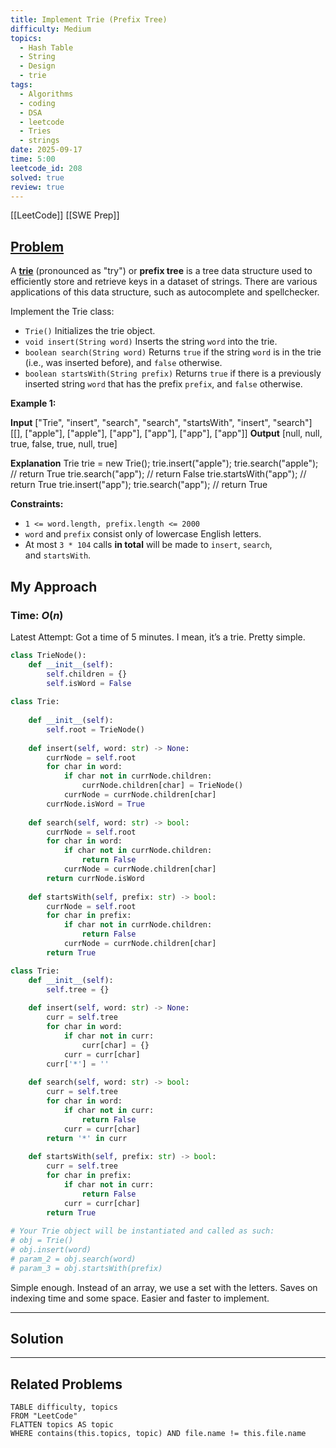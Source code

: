 ```yaml
---
title: Implement Trie (Prefix Tree)
difficulty: Medium
topics:
  - Hash Table
  - String
  - Design
  - trie
tags:
  - Algorithms
  - coding
  - DSA
  - leetcode
  - Tries
  - strings
date: 2025-09-17
time: 5:00
leetcode_id: 208
solved: true
review: true
---
```

[[LeetCode]]
[[SWE Prep]]
## [Problem](https://leetcode.com/problems/implement-trie-prefix-tree/)
A [**trie**](https://en.wikipedia.org/wiki/Trie) (pronounced as "try") or **prefix tree** is a tree data structure used to efficiently store and retrieve keys in a dataset of strings. There are various applications of this data structure, such as autocomplete and spellchecker.

Implement the Trie class:

- `Trie()` Initializes the trie object.
- `void insert(String word)` Inserts the string `word` into the trie.
- `boolean search(String word)` Returns `true` if the string `word` is in the trie (i.e., was inserted before), and `false` otherwise.
- `boolean startsWith(String prefix)` Returns `true` if there is a previously inserted string `word` that has the prefix `prefix`, and `false` otherwise.

**Example 1:**

**Input**
["Trie", "insert", "search", "search", "startsWith", "insert", "search"]
[[], ["apple"], ["apple"], ["app"], ["app"], ["app"], ["app"]]
**Output**
[null, null, true, false, true, null, true]

**Explanation**
Trie trie = new Trie();
trie.insert("apple");
trie.search("apple");   // return True
trie.search("app");     // return False
trie.startsWith("app"); // return True
trie.insert("app");
trie.search("app");     // return True

**Constraints:**

- `1 <= word.length, prefix.length <= 2000`
- `word` and `prefix` consist only of lowercase English letters.
- At most `3 * 104` calls **in total** will be made to `insert`, `search`, and `startsWith`.


## My Approach
### Time: $O(n)$
Latest Attempt: 
Got a time of 5 minutes. I mean, it’s a trie. Pretty simple.

```python
class TrieNode():
    def __init__(self):
        self.children = {}
        self.isWord = False
  
class Trie:
  
    def __init__(self):
        self.root = TrieNode()
  
    def insert(self, word: str) -> None:
        currNode = self.root
        for char in word:
            if char not in currNode.children:
                currNode.children[char] = TrieNode()
            currNode = currNode.children[char]
        currNode.isWord = True
  
    def search(self, word: str) -> bool:
        currNode = self.root
        for char in word:
            if char not in currNode.children:
                return False
            currNode = currNode.children[char]
        return currNode.isWord
        
    def startsWith(self, prefix: str) -> bool:
        currNode = self.root
        for char in prefix:
            if char not in currNode.children:
                return False
            currNode = currNode.children[char]
        return True
```




```python
class Trie:
    def __init__(self):
        self.tree = {}
  
    def insert(self, word: str) -> None:
        curr = self.tree
        for char in word:
            if char not in curr:
                curr[char] = {}
            curr = curr[char]
        curr['*'] = ''
  
    def search(self, word: str) -> bool:
        curr = self.tree
        for char in word:
            if char not in curr:
                return False
            curr = curr[char]
        return '*' in curr
  
    def startsWith(self, prefix: str) -> bool:
        curr = self.tree
        for char in prefix:
            if char not in curr:
                return False
            curr = curr[char]
        return True
  
# Your Trie object will be instantiated and called as such:
# obj = Trie()
# obj.insert(word)
# param_2 = obj.search(word)
# param_3 = obj.startsWith(prefix)
```
Simple enough. Instead of an array, we use a set with the letters. Saves on indexing time and some space. Easier and faster to implement.





---
## Solution




---
## Related Problems
```dataview
TABLE difficulty, topics
FROM "LeetCode"
FLATTEN topics AS topic
WHERE contains(this.topics, topic) AND file.name != this.file.name
```